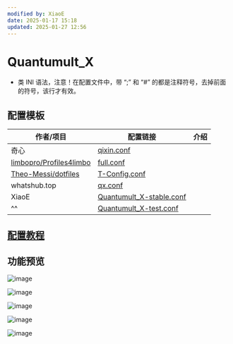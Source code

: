 ```yaml
---
modified by: XiaoE
date: 2025-01-17 15:18
updated: 2025-01-27 12:56
---
```

# Quantumult_X
- 类 INI 语法，注意！在配置文件中，带 “;” 和 “#” 的都是注释符号，去掉前面的符号，该行才有效。

## 配置模板

| 作者/项目                                                                 | 配置链接                                                                                                                                          | 介绍  |
| --------------------------------------------------------------------- | --------------------------------------------------------------------------------------------------------------------------------------------- | --- |
| 奇心                                                                    | [qixin.conf](https://raw.githubusercontent.com/zwf234/rules/master/QuantumultX/qixin.conf)                                                    |     |
| [limbopro/Profiles4limbo](https://github.com/limbopro/Profiles4limbo) | [full.conf](https://raw.githubusercontent.com/limbopro/Profiles4limbo/main/full.conf)                                                         |     |
| [Theo-Messi/dotfiles](https://github.com/Theo-Messi/dotfiles)         | [T-Config.conf](https://raw.githubusercontent.com/Theo-Messi/dotfiles/1e92adaf4c13afe9f62c95d8340092d6ca1dea65/QuantumultX/T-Config.conf)     |     |
| whatshub.top                                                          | [qx.conf](https://whatshub.top/config/qx.conf)                                                                                                |     |
| XiaoE                                                                 | [Quantumult_X-stable.conf](https://raw.githubusercontent.com/LaolunsiG/PCR/refs/heads/main/Config_File/Quantumult_X/Quantumult_X-stable.conf) |     |
| ^^                                                                    | [Quantumult_X-test.conf](https://raw.githubusercontent.com/LaolunsiG/PCR/refs/heads/main/Config_File/Quantumult_X/Quantumult_X-test.conf)     |     |

## [配置教程](https://github.com/LaolunsiG/PCR/blob/main/Agency_Wiki/%E4%BB%A3%E7%90%86%E5%B7%A5%E5%85%B7%E9%85%8D%E7%BD%AE%E6%95%99%E7%A8%8B/Quantumult_X%20%E9%85%8D%E7%BD%AE%E6%95%99%E7%A8%8B.md)

## 功能预览
![image](https://github.com/LaolunsiG/PCR/blob/main/Config_File/Quantumult_X/Pictures/1.jpg?raw=true)

![image](https://github.com/LaolunsiG/PCR/blob/main/Config_File/Quantumult_X/Pictures/2.jpg?raw=true)

![image](https://github.com/LaolunsiG/PCR/blob/main/Config_File/Quantumult_X/Pictures/3.jpg?raw=true)

![image](https://github.com/LaolunsiG/PCR/blob/main/Config_File/Quantumult_X/Pictures/4.jpg?raw=true)

![image](https://github.com/LaolunsiG/PCR/blob/main/Config_File/Quantumult_X/Pictures/5.jpg?raw=true)


